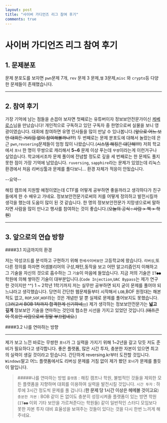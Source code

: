 ```yaml
---
layout: post
title: "사이버 가디언즈 리그 참여 후기"
comments: true
---
```


# 사이버 가디언즈 리그 참여 후기
## 1. 문제분포
문제 분포도를 보자면 `pwn`문제 7개, `rev` 문제 3 문제,`웹` 3문제,`misc` 와 `crypto`등 다양한 문제들이 존재했습니다.

---

## 2. 참여 후기

가장 기억에 남는 점들을 손꼽아 보자면 첫째로는 유튜버이자 정보보안전문가이신 [케베로스](https://www.youtube.com/channel/UCI8AZ3KuD0yt-rKG6mkfLeA)님을 만났습니다! 개인적으로 구독하고 있던 구독자 중 한명으로써 실물을 보니 영광이였습니다. 대회에 참여하면 유명 인사들을 많이 만날 수 있나봅니다.(~~앞으로 어느 보안 대회든 거리낌 없이 참여해볼까나??~~)
두 번째로는 문제 분포도에 대해서 놀랐는데 은근 `pwn`,`revsering`문제들이 엄청 많이 나왔습니다.(~~시스템 해킹은 대단해!!!!~~)
저희 학교에서 `포너` 한 명이 무쌍으로 캐리해서 **5~6** 문제 이상 푸는데 `무쌍`이라는게 이런거구나 싶었습니다.
학교에서조차 문제 풀이에 전념할 정도로 깊을
세 번째로는 한 문제도 풀지 못한 점이 가장 기억에 남았습니다. `ruversing`, `sapphire`라는 문제가 있었는데 리눅스 환경에서 처음 리버싱툴과 문제를 풀다보니... 환경 자체가 적응이 안됬습니다.

--요약--

해킹 캠프에 지원할 예정이였는데 CTF를 어떻게 공부하면 좋을까라고 생각하다가 친구들에게 한 수 배우고 가네요.
정보보안전문가로써의 저를 어떻게 정의하고 발전시킬까 생각을 했는데 도움이 많이 된 것 같습니다.
한 명의 정보보안전문가 지망생으로써 말하자면 사람을 많이 만나고 행사를 참여하는 것이 좋습니다.(~~오늘의 공식 : 사람 > 책 > 학원~~)

---

## 3. 앞으로의 연습 방향

####3.1 지금까지의 환경

저는 악성코드를 분석하고 구현하기 위해 `한세사이버보안` 고등학교에 왔습니다. `리버싱`,또 다른 정의를 하자면 어셈블리어의 구성,패턴,동작을 보고 어떤 알고리즘인지 이해하고 그 기술을 자신의 것으로 흡수하는 그 `기술`이 마음에 들었습니다.
지금 저의 기술은 `IT●●` 학원에 의해 쌓아진 기술이 대부분입니다.(`Code Injection`,`UAC Bypass`는 제가 연구한 것이지만 ^^)
1 ~ 2학년 1학기까지 저는 실무만 공부하면 되지 굳이 문제를 풀어야 되느냐라고 생각했습니다.
당연히 간단한 웹문제들부터 시작해서 `LOB`,BOF 원정대는 해본 적도 없고, `ROP`,`SOF`,`HOF`라는 것은 개념만 알 뿐 실제로 문제를 풀어보지도 못했습니다.(~~그러고서 BOB 1차까지 합격한게 신기하네;;;~~)
제가 생각하는 정보보안전문가는 **넓고 깊게** 정보보안 기술을 연마하는 것인데 협소한 시선을 가지고 있었던 것입니다.(~~데프콘이 목표인 사람으로써 정말 부끄럽네요.~~)

####3.2 나를 연마하는 방향

---

제가 보고 느낀 바로는 무쌍한 `포너`가 그 실력을 가지기 위해 1~2년을 갈고 닦듯 저도 준비가 필요하다고 생각합니다.
좋은 플랫폼, 많은 시간 투자, 충분한 자본이 있으면 최고의 실력이 생길 것이라고 믿습니다.
간단하게 reversing.kr부터 도전할 것입니다. `Windows`말고 어느 플랫폼에서도 리버싱 문제를 거침 없이 제가 봤던 `포너`가 문제를 풀듯이 말입니다.

>#####나를 연마하는 방법
>`플랫폼` : 해킹 캠프나 학원, 불법적인 것들을 제외한 모든 플랫폼을 지향하며 대회를 이용하여 실력을 발전시킬 것입니다.
>`시간 투자` : 하루에 3시간 정도씩 문제를 풀 겁니다.(**한 문제 당 1시간 이상은 헤메볼 것이고요**)
>`충분한 자본` : BOB 같이 돈 없이도 충분히 성장시켜줄 플랫폼이 있는 방면 학원(`IT●●` 이외 기타 보안을 가르쳐준다는 학원들)
> 같이 일반적인 스터디 모임보다 못한 자본 투자 대비 효율성을 보여주는 것들이 있다는 것을 다시 한번 느끼게 해주네요.